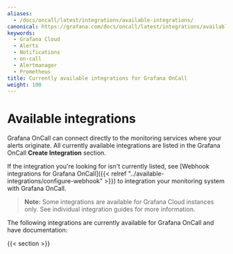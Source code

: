 ```yaml
---
aliases:
  - /docs/oncall/latest/integrations/available-integrations/
canonical: https://grafana.com/docs/oncall/latest/integrations/available-integrations/
keywords:
  - Grafana Cloud
  - Alerts
  - Notifications
  - on-call
  - Alertmanager
  - Prometheus
title: Currently available integrations for Grafana OnCall
weight: 100
---
```


# Available integrations

Grafana OnCall can connect directly to the monitoring services where your alerts originate. All currently available
integrations are listed in the Grafana OnCall **Create Integration** section.

If the integration you're looking for isn't currently listed, see
[Webhook integrations for Grafana OnCall]({{< relref "../available-integrations/configure-webhook" >}}) to integration
your monitoring system with Grafana OnCall.

> **Note:** Some integrations are available for Grafana Cloud instances only. See individual integration
> guides for more information.

The following integrations are currently available for Grafana OnCall and have documentation:

{{< section >}}
